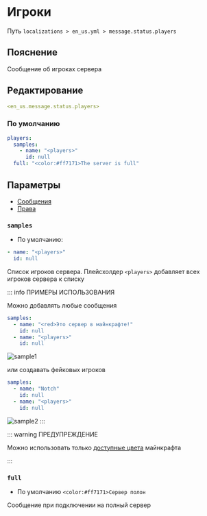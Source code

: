 # Игроки
Путь `localizations > en_us.yml > message.status.players`

## Пояснение
Сообщение об игроках сервера

## Редактирование
```yaml
<en_us.message.status.players>
```

### По умолчанию
```yaml
players:
  samples:
    - name: "<players>"
      id: null
  full: "<color:#ff7171>The server is full"
```

## Параметры

- [Сообщения](/ru/message/status/players/)
- [Права](/ru/permission/message/status/players/)

### `samples`
- По умолчанию:
```yaml
- name: "<players>"
  id: null
```

Список игроков сервера. Плейсхолдер `<players>` добавляет всех игроков сервера к списку

::: info ПРИМЕРЫ ИСПОЛЬЗОВАНИЯ

Можно добавлять любые сообщения
```yaml
samples:
  - name: "<red>Это сервер в майнкрафте!"
    id: null
  - name: "<players>"
    id: null
```
![sample1](/sample1.png)

или создавать фейковых игроков
```yaml
samples:
  - name: "Notch"
    id: null
  - name: "<players>"
    id: null
```
![sample2](/sample2.png)
:::

::: warning ПРЕДУПРЕЖДЕНИЕ

Можно использовать только [доступные цвета](#доступные-цвета) майнкрафта

:::

### `full`
- По умолчанию `<color:#ff7171>Сервер полон`

Сообщение при подключении на полный сервер

<!--@include: @/ru/parts/color.md-->
